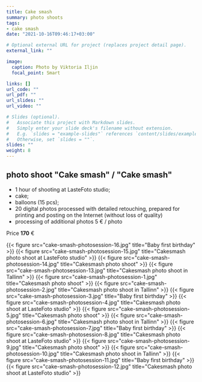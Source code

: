 ```yaml
---
title: Cake smash
summary: photo shoots
tags:
- cake smash
date: "2021-10-16T09:46:17+03:00"

# Optional external URL for project (replaces project detail page).
external_link: ""

image:
  caption: Photo by Viktoria Iljin
  focal_point: Smart

links: []
url_code: ""
url_pdf: ""
url_slides: ""
url_video: ""

# Slides (optional).
#   Associate this project with Markdown slides.
#   Simply enter your slide deck's filename without extension.
#   E.g. `slides = "example-slides"` references `content/slides/example-slides.md`.
#   Otherwise, set `slides = ""`.
slides: ""
weight: 8
---
```


## photo shoot "Cake smash" / "Cake smash"

* 1 hour of shooting at LasteFoto studio;
* cake;
* balloons (15 pcs);
* 20 digital photos processed with detailed retouching, prepared for printing and posting on the Internet (without loss of quality)
* processing of additional photos 5 € / photo

Price **170** €

{{< figure src="cake-smash-photosession-16.jpg" title="Baby first birthday" >}}
{{< figure src="cake-smash-photosession-15.jpg" title="Cakesmash photo shoot at LasteFoto studio" >}}
{{< figure src="cake-smash-photosession-14.jpg" title="Cakesmash photo shoot" >}}
{{< figure src="cake-smash-photosession-13.jpg" title="Cakesmash photo shoot in Tallinn" >}}
{{< figure src="cake-smash-photosession-1.jpg" title="Cakesmash photo shoot" >}}
{{< figure src="cake-smash-photosession-2.jpg" title="Cakesmash photo shoot in Tallinn" >}}
{{< figure src="cake-smash-photosession-3.jpg" title="Baby first birthday" >}}
{{< figure src="cake-smash-photosession-4.jpg" title="Cakesmash photo shoot at LasteFoto studio" >}}
{{< figure src="cake-smash-photosession-5.jpg" title="Cakesmash photo shoot" >}}
{{< figure src="cake-smash-photosession-6.jpg" title="Cakesmash photo shoot in Tallinn" >}}
{{< figure src="cake-smash-photosession-7.jpg" title="Baby first birthday" >}}
{{< figure src="cake-smash-photosession-8.jpg" title="Cakesmash photo shoot at LasteFoto studio" >}}
{{< figure src="cake-smash-photosession-9.jpg" title="Cakesmash photo shoot" >}}
{{< figure src="cake-smash-photosession-10.jpg" title="Cakesmash photo shoot in Tallinn" >}}
{{< figure src="cake-smash-photosession-11.jpg" title="Baby first birthday" >}}
{{< figure src="cake-smash-photosession-12.jpg" title="Cakesmash photo shoot at LasteFoto studio" >}}